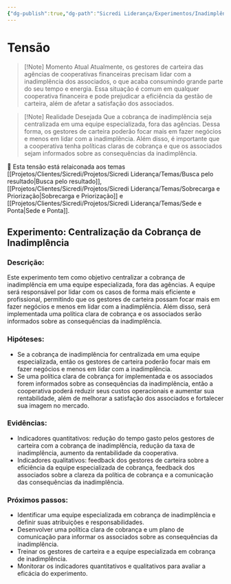 ```yaml
---
{"dg-publish":true,"dg-path":"Sicredi Liderança/Experimentos/Inadimplência nas Agências.md","permalink":"/Sicredi Liderança/Experimentos/Inadimplência nas Agências/"}
---
```


# Tensão

> [!Note] Momento Atual
> Atualmente, os gestores de carteira das agências de cooperativas financeiras precisam lidar com a inadimplência dos associados, o que acaba consumindo grande parte do seu tempo e energia. Essa situação é comum em qualquer cooperativa financeira e pode prejudicar a eficiência da gestão de carteira, além de afetar a satisfação dos associados.

> [!Note] Realidade Desejada
> Que a cobrança de inadimplência seja centralizada em uma equipe especializada, fora das agências. Dessa forma, os gestores de carteira poderão focar mais em fazer negócios e menos em lidar com a inadimplência. Além disso, é importante que a cooperativa tenha políticas claras de cobrança e que os associados sejam informados sobre as consequências da inadimplência. 

🔗 Esta tensão está relaiconada aos temas [[Projetos/Clientes/Sicredi/Projetos/Sicredi Liderança/Temas/Busca pelo resultado\|Busca pelo resultado]], [[Projetos/Clientes/Sicredi/Projetos/Sicredi Liderança/Temas/Sobrecarga e Priorização\|Sobrecarga e Priorização]] e [[Projetos/Clientes/Sicredi/Projetos/Sicredi Liderança/Temas/Sede e Ponta\|Sede e Ponta]].

## Experimento: Centralização da Cobrança de Inadimplência

### Descrição:
Este experimento tem como objetivo centralizar a cobrança de inadimplência em uma equipe especializada, fora das agências. A equipe será responsável por lidar com os casos de forma mais eficiente e profissional, permitindo que os gestores de carteira possam focar mais em fazer negócios e menos em lidar com a inadimplência. Além disso, será implementada uma política clara de cobrança e os associados serão informados sobre as consequências da inadimplência.

### Hipóteses:
- Se a cobrança de inadimplência for centralizada em uma equipe especializada, então os gestores de carteira poderão focar mais em fazer negócios e menos em lidar com a inadimplência.
- Se uma política clara de cobrança for implementada e os associados forem informados sobre as consequências da inadimplência, então a cooperativa poderá reduzir seus custos operacionais e aumentar sua rentabilidade, além de melhorar a satisfação dos associados e fortalecer sua imagem no mercado.

### Evidências:
- Indicadores quantitativos: redução do tempo gasto pelos gestores de carteira com a cobrança de inadimplência, redução da taxa de inadimplência, aumento da rentabilidade da cooperativa.
- Indicadores qualitativos: feedback dos gestores de carteira sobre a eficiência da equipe especializada de cobrança, feedback dos associados sobre a clareza da política de cobrança e a comunicação das consequências da inadimplência.

### Próximos passos:
- Identificar uma equipe especializada em cobrança de inadimplência e definir suas atribuições e responsabilidades.
- Desenvolver uma política clara de cobrança e um plano de comunicação para informar os associados sobre as consequências da inadimplência.
- Treinar os gestores de carteira e a equipe especializada em cobrança de inadimplência.
- Monitorar os indicadores quantitativos e qualitativos para avaliar a eficácia do experimento.

